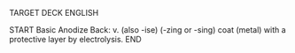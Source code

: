 TARGET DECK
ENGLISH

START
Basic
Anodize
Back: v. (also -ise) (-zing or -sing) coat (metal) with a protective layer by electrolysis.
END
